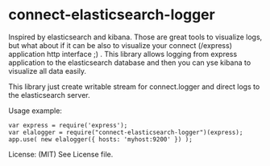 connect-elasticsearch-logger
============================

Inspired by elasticsearch and kibana. Those are great tools to visualize logs, but what about if it can be also to visualize your connect (/express) application http interface ;) . This library allows logging from express application to the elasticsearch database and then you can yse kibana to visualize all data easily.

This library just create writable stream for connect.logger and direct logs to the elasticsearch server.



Usage example:
```
var express = require('express');
var elalogger = require("connect-elasticsearch-logger")(express);
app.use( new elalogger({ hosts: 'myhost:9200' }) );
```


License: (MIT) See License file.
